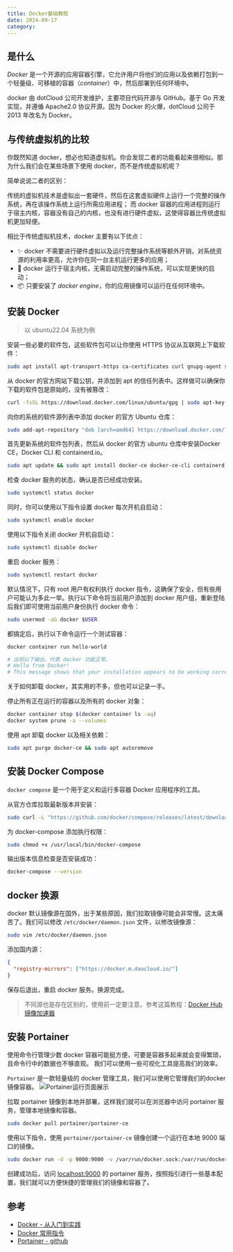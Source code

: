 ```yaml
---
title: Docker基础教程
date: 2024-09-17
category:
---
```


## 是什么
*Docker* 是一个开源的应用容器引擎，它允许用户将他们的应用以及依赖打包到一个轻量级、可移植的容器（*container*）中，然后部署到任何环境中。

docker 由 dotCloud 公司开发维护，主要项目代码开源与 GitHub。基于 Go 开发实现，并遵循 Apache2.0 协议开源。因为 Docker 的火爆，dotCloud 公司于 2013 年改名为 Docker。

## 与传统虚拟机的比较
你既然知道 docker，想必也知道虚拟机。你会发现二者的功能看起来很相似。那为什么我们会在某些场景下使用 docker，而不是传统虚拟机呢？

简单说说二者的区别：

传统的虚拟机技术是虚拟出一套硬件，然后在这套虚拟硬件上运行一个完整的操作系统，再在该操作系统上运行所需应用进程；
而 docker 容器的应用进程则运行于宿主内核，容器没有自己的内核，也没有进行硬件虚拟，这使得容器比传统虚拟机更加轻便。

相比于传统虚拟机技术，docker 主要有以下优点：
- ✨ docker 不需要进行硬件虚拟以及运行完整操作系统等额外开销，对系统资源的利用率更高，允许你在同一台主机运行更多的应用；
- 🚀 docker 运行于宿主内核，无需启动完整的操作系统，可以实现更快的启动；
- 📦 只要安装了 *docker engine*，你的应用镜像可以运行在任何环境中。

## 安装 Docker
> 以 ubuntu22.04 系统为例

安装一些必要的软件包，这些软件包可以让你使用 HTTPS 协议从互联网上下载软件：

```bash
sudo apt install apt-transport-https ca-certificates curl gnupg-agent software-properties-common
```

从 docker 的官方网站下载公钥，并添加到 apt 的信任列表中。这样做可以确保你下载的软件包是原始的，没有被篡改：
```bash
curl -fsSL https://download.docker.com/linux/ubuntu/gpg | sudo apt-key add -
```

向你的系统的软件源列表中添加 docker 的官方 Ubuntu 仓库：
```bash
sudo add-apt-repository "deb [arch=amd64] https://download.docker.com/linux/ubuntu $(lsb_release -cs) stable"
```

首先更新系统的软件包列表，然后从 docker 的官方 ubuntu 仓库中安装Docker CE，Docker CLI 和 containerd.io。
```bash
sudo apt update && sudo apt install docker-ce docker-ce-cli containerd.io
```

检查 docker 服务的状态，确认是否已经成功安装。
```bash
sudo systemctl status docker
```

同时，你可以使用以下指令设置 docker 每次开机自启动：
```bash
sudo systemctl enable docker
```

使用以下指令关闭 docker 开机自启动：
```bash
sudo systemctl disable docker
```

重启 docker 服务：
```bash
sudo systemctl restart docker
```

默认情况下，只有 root 用户有权利执行 docker 指令，这确保了安全，但有些用户可能认为多此一举。执行以下命令将当前用户添加到 docker 用户组，重新登陆后我们即可使用当前用户身份执行 docker 命令：
```bash
sudo usermod -aG docker $USER
```

都搞定后，执行以下命令运行一个测试容器：

```bash
docker container run hello-world

# 出现以下输出，代表 docker 功能正常。
# Hello from Docker!
# This message shows that your installation appears to be working correctly.
```

关于如何卸载 docker，其实用的不多，但也可以记录一手。

停止所有正在运行的容器以及所有的 docker 对象：
```bash
docker container stop $(docker container ls -aq)
docker system prune -a --volumes
```

使用 apt 卸载 docker 以及相关依赖：
```bash
sudo apt purge docker-ce && sudo apt autoremove
```

## 安装 Docker Compose
`docker compose` 是一个用于定义和运行多容器 Docker 应用程序的工具。

从官方仓库拉取最新版本并安装：
```bash
sudo curl -L "https://github.com/docker/compose/releases/latest/download/docker-compose-$(uname -s)-$(uname -m)" -o /usr/local/bin/docker-compose
```

为 docker-compose 添加执行权限：
```bash
sudo chmod +x /usr/local/bin/docker-compose
```

输出版本信息检查是否安装成功：
```bash
docker-compose --version
```

## docker 换源
docker 默认镜像源在国外，出于某些原因，我们拉取镜像可能会非常慢。这太痛苦了。我们可以修改 `/etc/docker/daemon.json` 文件，以修改镜像源：
```bash
sudo vim /etc/docker/daemon.json
```

添加国内源：
```json
{
  "registry-mirrors": ["https://docker.m.daocloud.io/"]
}
```

保存后退出，重启 docker 服务。换源完成。

> 不同源也是存在区别的，使用前一定要注意。参考这篇教程：[Docker Hub 镜像加速器](https://gist.github.com/y0ngb1n/7e8f16af3242c7815e7ca2f0833d3ea6)

## 安装 Portainer
使用命令行管理少数 docker 容器可能挺方便，可要是容器多起来就会变得繁琐，且命令行中的数据也不够直观。
我们可以使用一些可视化工具提高我们的效率。

`Portainer` 是一款轻量级的 docker 管理工具，我们可以使用它管理我们的docker 镜像容器。
![Portainer运行页面展示](https://agu-img.oss-cn-hangzhou.aliyuncs.com/blog/20230924232212.png)

拉取 portainer 镜像到本地并部署，这样我们就可以在浏览器中访问 portainer 服务，管理本地镜像和容器。

```bash
sudo docker pull portainer/portainer-ce
```

使用以下指令，使用 `portainer/portainer-ce` 镜像创建一个运行在本地 9000 端口的镜像。

```bash
sudo docker run -d -p 9000:9000 -v /var/run/docker.sock:/var/run/docker.sock -v /dockerData/portainer:/data --restart=always --name portainer portainer/portainer
```

创建成功后，访问 [localhost:9000](http://localhost:9000) 的 portainer 服务，按照指引进行一些基本配置，我们就可以方便快捷的管理我们的镜像和容器了。

## 参考
- [Docker - 从入门到实践](https://yeasy.gitbook.io/docker_practice/introduction/why)
- [Docker 常用指令](https://www.runoob.com/docker/docker-command-manual.html)
- [Portainer - github](https://github.com/portainer/portainer)